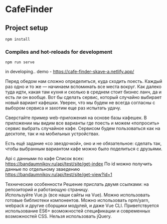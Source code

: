 # CafeFinder

## Project setup

```
npm install
```

### Compiles and hot-reloads for development

```
npm run serve
```
in developing..
demo - https://cafe-finder-skave-a.netlify.app/

Перед обедом нам сложно определиться, куда сходить поесть. Каждый раз одно и то же — начинаем вспоминать все места вокруг. Как далеко туда идти, какая там кухня и сколько в среднем стоит бизнес ланч, да и есть ли он вообще. Вот бы сделать сервис, который случайно выбирает новый вариант кафешки. Уверен, что мы будем не всегда согласны с выбором сервиса и захотим еще раз испытать удачу.

Сверстайте пример web-приложения на основе базы кафешек. В приложении мы видим все варианты где поесть и можем «попросить» сервис выбрать случайное кафе. Сервисом будем пользоваться как на десктопе, так и на мобильных устройствах.

Есть ещё задание «со звездочкой», оно и не обязательное: сделать так, чтобы выбранным вариантом кафе можно было поделиться с друзьями.

Api с данными по кафе
Список всех:  https://bandaumnikov.ru/api/test/site/get-index 
По id можно получить данные по отдельному зваедению https://bandaumnikov.ru/api/test/site/get-view?id=1 


Технические особенности
Решение прислать двумя ссылками: на репозиторий и работающую страницу.  
Используйте Vue.js (все наши сайты на Vue).
Можно использовать готовые библиотеки компонентов.
Можно использовать npm/yarn, webpack и другие сборщики модулей, и даже Vue CLI.
Приветствуется использование ES6+ возможностей спецификации и современных возможностей CSS.
Нельзя использовать jQuery.

